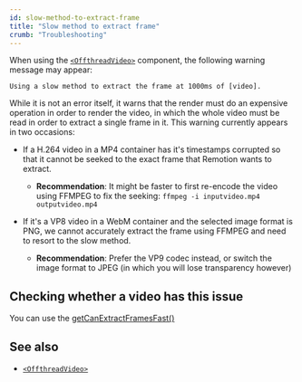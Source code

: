 ```yaml
---
id: slow-method-to-extract-frame
title: "Slow method to extract frame"
crumb: "Troubleshooting"
---
```


When using the [`<OffthreadVideo>`](/docs/offthreadvideo) component, the following warning message may appear:

```
Using a slow method to extract the frame at 1000ms of [video].
```

While it is not an error itself, it warns that the render must do an expensive operation in order to render the video, in which the whole video must be read in order to extract a single frame in it. This warning currently appears in two occasions:

- If a H.264 video in a MP4 container has it's timestamps corrupted so that it cannot be seeked to the exact frame that Remotion wants to extract.

  - **Recommendation**: It might be faster to first re-encode the video using FFMPEG to fix the seeking: `ffmpeg -i inputvideo.mp4 outputvideo.mp4`

- If it's a VP8 video in a WebM container and the selected image format is PNG, we cannot accurately extract the frame using FFMPEG and need to resort to the slow method.
  - **Recommendation**: Prefer the VP9 codec instead, or switch the image format to JPEG (in which you will lose transparency however)

## Checking whether a video has this issue

You can use the [getCanExtractFramesFast()](/docs/renderer/get-can-extract-frames-fast)

## See also

- [`<OffthreadVideo>`](/docs/offthreadvideo)
